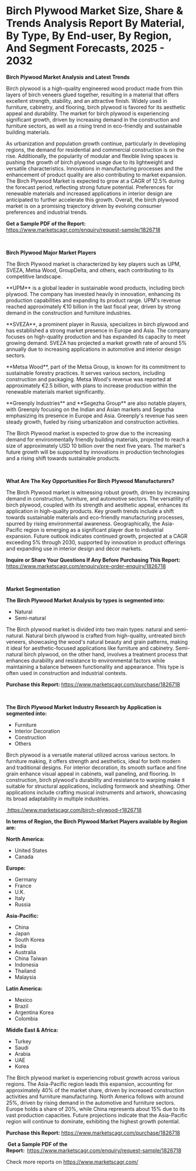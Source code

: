 <p><h1>Birch Plywood Market Size, Share & Trends Analysis Report By Material, By Type, By End-user, By Region, And Segment Forecasts, 2025 - 2032</h1></p><p><strong>Birch Plywood Market Analysis and Latest Trends</strong></p>
<p><p>Birch plywood is a high-quality engineered wood product made from thin layers of birch veneers glued together, resulting in a material that offers excellent strength, stability, and an attractive finish. Widely used in furniture, cabinetry, and flooring, birch plywood is favored for its aesthetic appeal and durability. The market for birch plywood is experiencing significant growth, driven by increasing demand in the construction and furniture sectors, as well as a rising trend in eco-friendly and sustainable building materials.</p><p>As urbanization and population growth continue, particularly in developing regions, the demand for residential and commercial construction is on the rise. Additionally, the popularity of modular and flexible living spaces is pushing the growth of birch plywood usage due to its lightweight and versatile characteristics. Innovations in manufacturing processes and the enhancement of product quality are also contributing to market expansion. The Birch Plywood Market is expected to grow at a CAGR of 12.5% during the forecast period, reflecting strong future potential. Preferences for renewable materials and increased applications in interior design are anticipated to further accelerate this growth. Overall, the birch plywood market is on a promising trajectory driven by evolving consumer preferences and industrial trends.</p></p>
<p><strong>Get a Sample PDF of the Report:&nbsp;</strong> <a href="https://www.marketscagr.com/enquiry/request-sample/1826718?utm_campaign=3228&utm_medium=2&utm_source=Github&utm_content=ia&utm_term=01042025&utm_id=birch-plywood">https://www.marketscagr.com/enquiry/request-sample/1826718</a></p>
<p>&nbsp;</p>
<p><strong>Birch Plywood Major Market Players</strong></p>
<p><p>The Birch Plywood market is characterized by key players such as UPM, SVEZA, Metsa Wood, GroupDelta, and others, each contributing to its competitive landscape.</p><p>**UPM** is a global leader in sustainable wood products, including birch plywood. The company has invested heavily in innovation, enhancing its production capabilities and expanding its product range. UPM's revenue reached approximately €10 billion in the last fiscal year, driven by strong demand in the construction and furniture industries.</p><p>**SVEZA**, a prominent player in Russia, specializes in birch plywood and has established a strong market presence in Europe and Asia. The company focuses on high-quality production and has expanded its capacity to meet growing demand. SVEZA has projected a market growth rate of around 5% annually due to increasing applications in automotive and interior design sectors.</p><p>**Metsa Wood**, part of the Metsa Group, is known for its commitment to sustainable forestry practices. It serves various sectors, including construction and packaging. Metsa Wood's revenue was reported at approximately €2.5 billion, with plans to increase production within the renewable materials market significantly.</p><p>**Greenply Industries** and **Segezha Group** are also notable players, with Greenply focusing on the Indian and Asian markets and Segezha emphasizing its presence in Europe and Asia. Greenply's revenue has seen steady growth, fueled by rising urbanization and construction activities.</p><p>The Birch Plywood market is expected to grow due to the increasing demand for environmentally friendly building materials, projected to reach a size of approximately USD 10 billion over the next five years. The market's future growth will be supported by innovations in production technologies and a rising shift towards sustainable products.</p></p>
<p>&nbsp;</p>
<p><strong>What Are The Key Opportunities For Birch Plywood Manufacturers?</strong></p>
<p><p>The Birch Plywood market is witnessing robust growth, driven by increasing demand in construction, furniture, and automotive sectors. The versatility of birch plywood, coupled with its strength and aesthetic appeal, enhances its application in high-quality products. Key growth trends include a shift towards sustainable materials and eco-friendly manufacturing processes, spurred by rising environmental awareness. Geographically, the Asia-Pacific region is emerging as a significant player due to industrial expansion. Future outlook indicates continued growth, projected at a CAGR exceeding 5% through 2030, supported by innovation in product offerings and expanding use in interior design and décor markets.</p></p>
<p><strong>Inquire or Share Your Questions If Any Before Purchasing This Report:</strong> <a href="https://www.marketscagr.com/enquiry/pre-order-enquiry/1826718?utm_campaign=3228&utm_medium=2&utm_source=Github&utm_content=ia&utm_term=01042025&utm_id=birch-plywood">https://www.marketscagr.com/enquiry/pre-order-enquiry/1826718</a></p>
<p>&nbsp;</p>
<p><strong>Market Segmentation</strong></p>
<p><strong>The Birch Plywood Market Analysis by types is segmented into:</strong></p>
<p><ul><li>Natural</li><li>Semi-natural</li></ul></p>
<p><p>The Birch plywood market is divided into two main types: natural and semi-natural. Natural birch plywood is crafted from high-quality, untreated birch veneers, showcasing the wood's natural beauty and grain patterns, making it ideal for aesthetic-focused applications like furniture and cabinetry. Semi-natural birch plywood, on the other hand, involves a treatment process that enhances durability and resistance to environmental factors while maintaining a balance between functionality and appearance. This type is often used in construction and industrial contexts.</p></p>
<p><strong>Purchase this Report:&nbsp;</strong><a href="https://www.marketscagr.com/purchase/1826718?utm_campaign=3228&utm_medium=2&utm_source=Github&utm_content=ia&utm_term=01042025&utm_id=birch-plywood">https://www.marketscagr.com/purchase/1826718</a></p>
<p>&nbsp;</p>
<p><strong>The Birch Plywood Market Industry Research by Application is segmented into:</strong></p>
<p><ul><li>Furniture</li><li>Interior Decoration</li><li>Construction</li><li>Others</li></ul></p>
<p><p>Birch plywood is a versatile material utilized across various sectors. In furniture making, it offers strength and aesthetics, ideal for both modern and traditional designs. For interior decoration, its smooth surface and fine grain enhance visual appeal in cabinets, wall paneling, and flooring. In construction, birch plywood's durability and resistance to warping make it suitable for structural applications, including formwork and sheathing. Other applications include crafting musical instruments and artwork, showcasing its broad adaptability in multiple industries.</p></p>
<p><a href="https://www.marketscagr.com/birch-plywood-r1826718?utm_campaign=3228&utm_medium=2&utm_source=Github&utm_content=ia&utm_term=01042025&utm_id=birch-plywood">&nbsp;https://www.marketscagr.com/birch-plywood-r1826718</a></p>
<p><strong>In terms of Region, the Birch Plywood Market Players available by Region are:</strong></p>
<p>
    <p> <strong> North America: </strong>
        <ul>
            <li>United States</li>
            <li>Canada</li>
        </ul>
        </p> 
    <p> <strong> Europe: </strong>
        <ul>
            <li>Germany</li>
            <li>France</li>
            <li>U.K.</li>
            <li>Italy</li>
            <li>Russia</li>
        </ul>
        </p> 
    <p> <strong> Asia-Pacific: </strong>
        <ul>
            <li>China</li>
            <li>Japan</li>
            <li>South Korea</li>
            <li>India</li>
            <li>Australia</li>
            <li>China Taiwan</li>
            <li>Indonesia</li>
            <li>Thailand</li>
            <li>Malaysia</li>
        </ul>
        </p> 
    <p> <strong> Latin America: </strong>
        <ul>
            <li>Mexico</li>
            <li>Brazil</li>
            <li>Argentina Korea</li>
            <li>Colombia</li>
        </ul>
        </p> 
    <p> <strong> Middle East & Africa: </strong>
        <ul>
            <li>Turkey</li>
            <li>Saudi</li>
            <li>Arabia</li>
            <li>UAE</li>
            <li>Korea</li>
        </ul>
    </p>
    </p>
<p><p>The Birch plywood market is experiencing robust growth across various regions. The Asia-Pacific region leads this expansion, accounting for approximately 40% of the market share, driven by increased construction activities and furniture manufacturing. North America follows with around 25%, driven by rising demand in the automotive and furniture sectors. Europe holds a share of 20%, while China represents about 15% due to its vast production capacities. Future projections indicate that the Asia-Pacific region will continue to dominate, exhibiting the highest growth potential.</p></p>
<p><strong>Purchase this Report: </strong><a href="https://www.marketscagr.com/purchase/1826718?utm_campaign=3228&utm_medium=2&utm_source=Github&utm_content=ia&utm_term=01042025&utm_id=birch-plywood">https://www.marketscagr.com/purchase/1826718</a></p>
<p>&nbsp;<strong>Get a Sample PDF of the Report:&nbsp;&nbsp;</strong><a href="https://www.marketscagr.com/enquiry/request-sample/1826718?utm_campaign=3228&utm_medium=2&utm_source=Github&utm_content=ia&utm_term=01042025&utm_id=birch-plywood">https://www.marketscagr.com/enquiry/request-sample/1826718</a></p>
<p><strong></strong></p>
<p>Check more reports on <a href="https://www.marketscagr.com/?utm_campaign=3228&utm_medium=2&utm_source=Github&utm_content=ia&utm_term=01042025&utm_id=birch-plywood">https://www.marketscagr.com/</a></p>